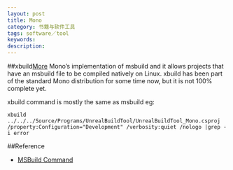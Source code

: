 ```yaml
---
layout: post
title: Mono
category: 书籍与软件工具
tags: software／tool
keywords: 
description: 
---
```

##xbuild[More](http://www.mono-project.com/docs/tools+libraries/tools/xbuild/)
Mono’s implementation of msbuild and it allows projects that have an msbuild file to be compiled natively on Linux. xbuild has been part of the standard Mono distribution for some time now, but it is not 100% complete yet.

xbuild command is mostly the same as msbuild
eg:

```
xbuild ../../../Source/Programs/UnrealBuildTool/UnrealBuildTool_Mono.csproj /property:Configuration="Development" /verbosity:quiet /nologo |grep -i error
```

##Reference

* [MSBuild Command](http://msdn.microsoft.com/en-us/library/ms164311.aspx)